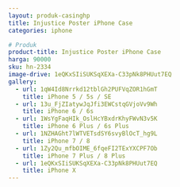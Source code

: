 ```yaml
---
layout: produk-casinghp
title: Injustice Poster iPhone Case
categories: iphone

# Produk
product-title: Injustice Poster iPhone Case
harga: 90000
sku: hn-2334
image-drive: 1eQKxSIiSUKSqXEXa-C33pNk8PHUut7EQ
gallery:
  - url: 1qW4Id8Nrrkd12tblGh2PUFVqZOR1hGmT
    title: iPhone 5 / 5s / SE
  - url: 13u_FjZIatywJqJfi3EWCstqGVjoVv9Wh
    title: iPhone 6 / 6s
  - url: 1WsYgFaqHIk_OslHcYBxdrKhyFWvN3v5K
    title: iPhone 6 Plus / 6s Plus
  - url: 1NZHAGht7lWTVETsdSY6svyBlOcT_hg9L
    title: iPhone 7 / 8
  - url: 1Zy2Qu_mfbOIME_6fqeFI2TExYXCPF7Ob
    title: iPhone 7 Plus / 8 Plus
  - url: 1eQKxSIiSUKSqXEXa-C33pNk8PHUut7EQ
    title: iPhone X
---
```

